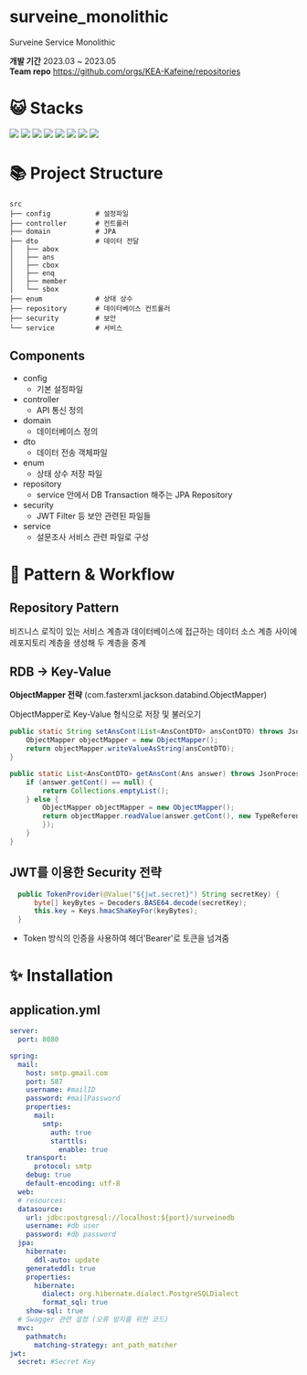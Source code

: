 # surveine_monolithic
Surveine Service Monolithic

**개발 기간** 2023.03 ~ 2023.05 <br/>
**Team repo** https://github.com/orgs/KEA-Kafeine/repositories <br/>

# 😺 Stacks
<img src="https://img.shields.io/badge/Springboot-6DB33F?style=for-the-badge&logo=Springboot&logoColor=white"/> <img src="https://img.shields.io/badge/Springsecurity-6DB33F?style=for-the-badge&logo=Springsecurity&logoColor=white"/> <img src="https://img.shields.io/badge/postgresql-336791?style=for-the-badge&logo=postgresql&logoColor=white"> <img src="https://img.shields.io/badge/mysql-3e6e93?style=for-the-badge&logo=mysql&logoColor=white"> <img src="https://img.shields.io/badge/docker-2496ED?style=for-the-badge&logo=docker&logoColor=white"> <img src="https://img.shields.io/badge/Postman-FF6C37?style=for-the-badge&logo=Postman&logoColor=white"/> <img src="https://img.shields.io/badge/swagger-85EA2D?style=for-the-badge&logo=swagger&logoColor=white"> <img src="https://img.shields.io/badge/JSON-000000?style=for-the-badge&logo=json&logoColor=white"/>

# 📚 Project Structure

```
src
├── config           # 설정파일
├── controller       # 컨트롤러
├── domain           # JPA
├── dto              # 데이터 전달
│   ├── abox         
│   ├── ans
│   ├── cbox
│   ├── enq
│   ├── member
│   └── sbox
├── enum             # 상태 상수
├── repository       # 데이터베이스 컨트롤러
├── security         # 보안
└── service          # 서비스
```

## Components

- config
    - 기본 설정파일
- controller
    - API 통신 정의
- domain
    - 데이터베이스 정의
- dto
    - 데이터 전송 객체파일
- enum
    - 상태 상수 저장 파일
- repository
    - service 안에서 DB Transaction 해주는 JPA Repository
- security
    - JWT Filter 등 보안 관련된 파일들
- service
    - 설문조사 서비스 관련 파일로 구성

# 🙂 Pattern & Workflow

## Repository Pattern

비즈니스 로직이 있는 서비스 계층과 데이터베이스에 접근하는 데이터 소스 계층 사이에 레포지토리 계층을 생성해 두 계층을 중계

## RDB → Key-Value
**ObjectMapper 전략**
(com.fasterxml.jackson.databind.ObjectMapper)

ObjectMapper로 Key-Value 형식으로 저장 및 불러오기
```java
public static String setAnsCont(List<AnsContDTO> ansContDTO) throws JsonProcessingException {
    ObjectMapper objectMapper = new ObjectMapper();
    return objectMapper.writeValueAsString(ansContDTO);
}

public static List<AnsContDTO> getAnsCont(Ans answer) throws JsonProcessingException {
    if (answer.getCont() == null) {
        return Collections.emptyList();
    } else {
        ObjectMapper objectMapper = new ObjectMapper();
        return objectMapper.readValue(answer.getCont(), new TypeReference<List<AnsContDTO>>() {
        });
    }
}
```

## JWT를 이용한 Security 전략
```java
  public TokenProvider(@Value("${jwt.secret}") String secretKey) {
      byte[] keyBytes = Decoders.BASE64.decode(secretKey);
      this.key = Keys.hmacShaKeyFor(keyBytes);
  }
```
- Token 방식의 인증을 사용하여 헤더'Bearer'로 토큰을 넘겨줌

# ✨ Installation

## application.yml

```yaml
server:
  port: 8080

spring:
  mail:
    host: smtp.gmail.com
    port: 587
    username: #mailID
    password: #mailPassword
    properties:
      mail:
        smtp:
          auth: true
          starttls:
            enable: true
    transport:
      protocol: smtp
    debug: true
    default-encoding: utf-8
  web:
  # resources:
  datasource:
    url: jdbc:postgresql://localhost:${port}/surveinedb
    username: #db user
    password: #db password
  jpa:
    hibernate:
      ddl-auto: update
    generateddl: true
    properties:
      hibernate:
        dialect: org.hibernate.dialect.PostgreSQLDialect
        format_sql: true
    show-sql: true
  # Swagger 관련 설정 (오류 방지를 위한 코드)
  mvc:
    pathmatch:
      matching-strategy: ant_path_matcher
jwt:
  secret: #Secret Key
```